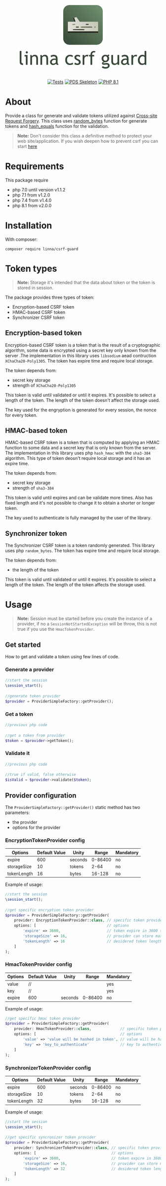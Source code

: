 <div align="center">
    <a href="#"><img src="logo-linna-128.png" alt="Linna Logo"></a>
</div>

<br/>

<div align="center">
    <a href="#"><img src="logo-csrf.png" alt="Linna framework Logo"></a>
</div>

<br/>

<div align="center">

[![Tests](https://github.com/linna/csrf-guard/workflows/Tests/badge.svg)](https://github.com/linna/csrf-guard/actions)
[![PDS Skeleton](https://img.shields.io/badge/pds-skeleton-blue.svg?style=flat)](https://github.com/php-pds/skeleton)
[![PHP 8.1](https://img.shields.io/badge/PHP-8.1-8892BF.svg)](http://php.net)

</div>

# About
Provide a class for generate and validate tokens utilized against [Cross-site Request Forgery](https://www.owasp.org/index.php/Cross-Site_Request_Forgery_(CSRF)). 
This class uses [random_bytes](http://php.net/manual/en/function.random-bytes.php) function for generate tokens and 
[hash_equals](http://php.net/manual/en/function.hash-equals.php) function for the validation.
> **Note:** Don't consider this class a definitive method to protect your web site/application. If you wish deepen 
how to prevent csrf you can start [here](https://www.owasp.org/index.php/Cross-Site_Request_Forgery_(CSRF)_Prevention_Cheat_Sheet)

# Requirements
This package require 
* php 7.0 until version v1.1.2
* php 7.1 from v1.2.0
* php 7.4 from v1.4.0
* php 8.1 from v2.0.0

# Installation
With composer:
```
composer require linna/csrf-guard
```

# Token types

> **Note:** Storage it's intended that the data about token or the token is stored in session.

The package provides three types of token:
- Encryption-based CSRF token
- HMAC-based CSRF token
- Synchronizer CSRF token

## Encryption-based token
Encryption-based CSRF token is a token that is the result of a cryptographic algorithm, some data is encrypted using a 
secret key only known from the server .The implementation in this library uses `libsodium` aead contruction 
`XChaCha20-Poly1305`. The token has expire time and require local storage.

The token depends from:
- secret key storage
- strength of `XChaCha20-Poly1305`

This token is valid until validated or until it expires. It's possible to select a length of the token. The length of 
the token doesn't affect the storage used.

The key used for the engryption is generated for every session, the nonce for every token.

## HMAC-based token
HMAC-based CSRF token is a token that is computed by applying an HMAC function to some data and a secret key that is 
only known from the server. The implementation in this library uses php `hash_hmac` with the `sha3-384` algorithm.
This type of token deosn't require local storage and it has an expire time.

The token depends from:
- secret key storage
- strength of `sha3-384`

This token is valid until expires and can be validate more times. Also has fixed length and it's not possible to change 
it to obtain a shorter or longer token.

The key used to authenticate is fully managed by the user of the library.

## Synchronizer token
The Synchronizer CSRF token is a token randomly generated. This library uses php `random_bytes`. The token has expire 
time and require local storage.

The token depends from:
- the length of the token

This token is valid until validated or until it expires. It's possible to select a length of the token. The length of 
the token affects the storage used.


# Usage

> **Note:** Session must be started before you create the instance of a provider, 
if no a `SessionNotStartedException` will be throw, this is not true if you use the `HmacTokenProvider`.

## Get started

How to get and validate a token using few lines of code.

### Generate a provider
```php
//start the session
\session_start();

//generate token provider
$provider = ProviderSimpleFactory::getProvider();
```

### Get a token
```php
//previous php code

//get a token from provider
$token = $provider->getToken();
```

### Validate it
```php
//previous php code

//true if valid, false otherwise
$isValid = $provider->validate($token);
```

## Provider configuration

The `ProviderSimpleFactory::getProvider()` static method has two parameters:
- the provider
- options for the provider

### EncryptionTokenProvider config

| Options     | Default Value | Unity   | Range   | Mandatory |
|-------------|---------------|---------|---------|-----------|
| expire      | 600           | seconds | 0-86400 | no        |
| storageSize | 10            | tokens  | 2-64    | no        |
| tokenLength | 16            | bytes   | 16-128  | no        |

Example of usage:
```php
//start the session
\session_start();

//get specific encryption token provider
$provider = ProviderSimpleFactory::getProvider(
    provider: EncryptionTokenProvider::class, // specific token provider
    options: [                                // options
        'expire' => 3600,                     // token expire in 3600 seconds, 1 hour
        'storageSize' => 16,                  // provider can store maximum 1 key and 16 nonces per session,
        'tokenLength' => 16                   // desidered token length in bytes, token will be used as plaintext and not stored
    ]
);
```

### HmacTokenProvider config

| Options     | Default Value | Unity   | Range   | Mandatory |
|-------------|---------------|---------|---------|-----------|
| value       | //            |         |         | yes       |
| key         | //            |         |         | yes       |
| expire      | 600           | seconds | 0-86400 | no        |


Example of usage:
```php
//get specific hmac token provider
$provider = ProviderSimpleFactory::getProvider(
    provider: HmacTokenProvider::class,             // specific token provider
    options: [                                      // options
        'value' => 'value will be hashed in token', // value will be hashed in token
        'key' => 'key_to_authenticate'              // key to authenticate the hash
    ]
);
```

### SynchronizerTokenProvider config

| Options     | Default Value | Unity   | Range   | Mandatory |
|-------------|---------------|---------|---------|-----------|
| expire      | 600           | seconds | 0-86400 | no        |
| storageSize | 10            | tokens  | 2-64    | no        |
| tokenLength | 32            | bytes   | 16-128  | no        |

Example of usage:
```php
//start the session
\session_start();

//get specific syncronizer token provider
$provider = ProviderSimpleFactory::getProvider(
    provider: SynchronizerTokenProvider::class, // specific token provider
    options: [                                  // options
        'expire' => 3600,                       // token expire in 3600 seconds, 1 hour
        'storageSize' => 16,                    // provider can store maximum 16 token per session,
        'tokenLength' => 32                     // desidered token length in bytes, token will be the double in chars
    ]
);
```